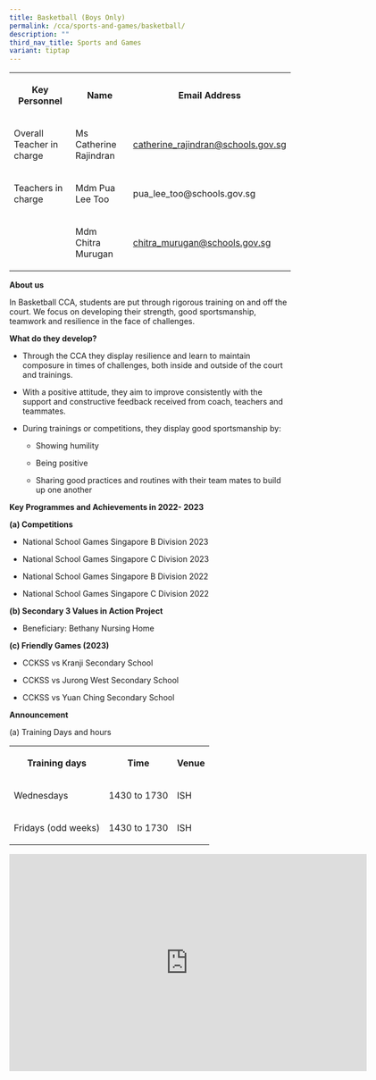 ```yaml
---
title: Basketball (Boys Only)
permalink: /cca/sports-and-games/basketball/
description: ""
third_nav_title: Sports and Games
variant: tiptap
---
```

<table><tbody><tr><th rowspan="1" colspan="1"><p>Key Personnel</p></th><th rowspan="1" colspan="1"><p>Name</p></th><th rowspan="1" colspan="1"><p>Email Address</p></th></tr><tr><td rowspan="1" colspan="1"><p>Overall Teacher in charge</p></td><td rowspan="1" colspan="1"><p>Ms Catherine Rajindran</p></td><td rowspan="1" colspan="1"><p><a href="mailto:catherine_rajindran@schools.gov.sg" rel="noopener noreferrer nofollow" target="_blank">catherine_rajindran@schools.gov.sg</a></p></td></tr><tr><td rowspan="1" colspan="1"><p>Teachers in charge</p></td><td rowspan="1" colspan="1"><p>Mdm Pua Lee Too</p></td><td rowspan="1" colspan="1"><p><a rel="noopener noreferrer nofollow" target="_blank">pua_lee_too@schools.gov.sg</a></p></td></tr><tr><td rowspan="1" colspan="1"><p></p></td><td rowspan="1" colspan="1"><p>Mdm Chitra Murugan</p></td><td rowspan="1" colspan="1"><p><a href="mailto:chitra_murugan@schools.gov.sg" rel="noopener noreferrer nofollow" target="_blank">chitra_murugan@schools.gov.sg</a></p></td></tr></tbody></table><p><strong>About us</strong></p><p>In Basketball CCA, students are put through rigorous training on and off the court. We focus on developing their strength, good sportsmanship, teamwork and resilience in the face of challenges.</p><p><strong>What do they develop?</strong></p><ul data-tight="true" class="tight"><li><p>Through the CCA they display resilience and learn to maintain composure in times of challenges, both inside and outside of the court and trainings.</p></li><li><p>With a positive attitude, they aim to improve consistently with the support and constructive feedback received from coach, teachers and teammates.</p></li><li><p>During trainings or competitions, they display good sportsmanship by:</p><ul data-tight="true" class="tight"><li><p>Showing humility</p></li><li><p>Being positive</p></li><li><p>Sharing good practices and routines with their team mates to build up one another</p></li></ul></li></ul><p><strong>Key Programmes and Achievements in 2022- 2023</strong></p><p><strong>(a) Competitions</strong></p><ul data-tight="true" class="tight"><li><p>National School Games Singapore B Division 2023</p></li><li><p>National School Games Singapore C Division 2023</p></li><li><p>National School Games Singapore B Division 2022</p></li><li><p>National School Games Singapore C Division 2022</p></li></ul><p><strong>(b) Secondary 3 Values in Action Project</strong></p><ul data-tight="true" class="tight"><li><p>Beneficiary: Bethany Nursing Home</p></li></ul><p><strong>(c) Friendly Games (2023)</strong></p><ul data-tight="true" class="tight"><li><p>CCKSS vs Kranji Secondary School</p></li><li><p>CCKSS vs Jurong West Secondary School</p></li><li><p>CCKSS vs Yuan Ching Secondary School</p></li></ul><p><strong>Announcement</strong></p><p>(a) Training Days and hours</p><table><tbody><tr><th rowspan="1" colspan="1"><p>Training days</p></th><th rowspan="1" colspan="1"><p>Time</p></th><th rowspan="1" colspan="1"><p>Venue</p></th></tr><tr><td rowspan="1" colspan="1"><p>Wednesdays</p></td><td rowspan="1" colspan="1"><p>1430 to 1730</p></td><td rowspan="1" colspan="1"><p>ISH</p></td></tr><tr><td rowspan="1" colspan="1"><p>Fridays (odd weeks)</p></td><td rowspan="1" colspan="1"><p>1430 to 1730</p></td><td rowspan="1" colspan="1"><p>ISH</p></td></tr></tbody></table><div class="iframe-wrapper"><iframe height="389" width="640" allowfullscreen="true" frameborder="0" src="https://docs.google.com/presentation/d/e/2PACX-1vQ3S-MZz7qwxfk-S2jHU_uPJDiLlpMXgnT1KxITmglYNBKN7Cp3tabLKNGoa8-smw/embed?start=true&amp;loop=true&amp;delayms=3000"></iframe></div><p></p>
